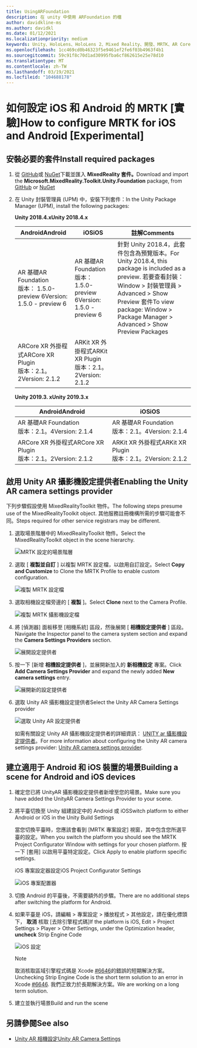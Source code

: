 ```yaml
---
title: UsingARFoundation
description: 在 unity 中使用 ARFoundation 的檔
author: davidkline-ms
ms.author: davidkl
ms.date: 01/12/2021
ms.localizationpriority: medium
keywords: Unity、HoloLens、HoloLens 2、Mixed Reality、開發、MRTK、AR Core、AR 套件
ms.openlocfilehash: 1cc469cd0b46323f5e9461ef2fe6f03b4963f4b1
ms.sourcegitcommit: 59c91f8c70d1ad30995fba6cf862615e25e78d10
ms.translationtype: MT
ms.contentlocale: zh-TW
ms.lasthandoff: 03/19/2021
ms.locfileid: "104688178"
---
```

# <a name="how-to-configure-mrtk-for-ios-and-android-experimental"></a><span data-ttu-id="f8d6b-104">如何設定 iOS 和 Android 的 MRTK [實驗]</span><span class="sxs-lookup"><span data-stu-id="f8d6b-104">How to configure MRTK for iOS and Android [Experimental]</span></span>

## <a name="install-required-packages"></a><span data-ttu-id="f8d6b-105">安裝必要的套件</span><span class="sxs-lookup"><span data-stu-id="f8d6b-105">Install required packages</span></span>

1. <span data-ttu-id="f8d6b-106">從 [GitHub](https://github.com/microsoft/MixedRealityToolkit-Unity/releases/tag/v2.3.0)或 [NuGet](../../reference-docs/MRTKNuGetPackage.md)下載並匯入 **MixedReality 套件。**</span><span class="sxs-lookup"><span data-stu-id="f8d6b-106">Download and import the **Microsoft.MixedReality.Toolkit.Unity.Foundation** package, from [GitHub](https://github.com/microsoft/MixedRealityToolkit-Unity/releases/tag/v2.3.0) or [NuGet](../../reference-docs/MRTKNuGetPackage.md)</span></span>

1. <span data-ttu-id="f8d6b-107">在 Unity 封裝管理員 (UPM) 中，安裝下列套件：</span><span class="sxs-lookup"><span data-stu-id="f8d6b-107">In the Unity Package Manager (UPM), install the following packages:</span></span>

    <span data-ttu-id="f8d6b-108">**Unity 2018.4.x**</span><span class="sxs-lookup"><span data-stu-id="f8d6b-108">**Unity 2018.4.x**</span></span>

    | <span data-ttu-id="f8d6b-109">**Android**</span><span class="sxs-lookup"><span data-stu-id="f8d6b-109">**Android**</span></span> | <span data-ttu-id="f8d6b-110">**iOS**</span><span class="sxs-lookup"><span data-stu-id="f8d6b-110">**iOS**</span></span> | <span data-ttu-id="f8d6b-111">註解</span><span class="sxs-lookup"><span data-stu-id="f8d6b-111">Comments</span></span> |
    | --- | --- | --- |
    | <span data-ttu-id="f8d6b-112">AR 基礎</span><span class="sxs-lookup"><span data-stu-id="f8d6b-112">AR Foundation</span></span>  <br/> <span data-ttu-id="f8d6b-113">版本： 1.5.0-preview 6</span><span class="sxs-lookup"><span data-stu-id="f8d6b-113">Version: 1.5.0 - preview 6</span></span> | <span data-ttu-id="f8d6b-114">AR 基礎</span><span class="sxs-lookup"><span data-stu-id="f8d6b-114">AR Foundation</span></span>  <br/> <span data-ttu-id="f8d6b-115">版本： 1.5.0-preview 6</span><span class="sxs-lookup"><span data-stu-id="f8d6b-115">Version: 1.5.0 - preview 6</span></span> | <span data-ttu-id="f8d6b-116">針對 Unity 2018.4，此套件包含為預覽版本。</span><span class="sxs-lookup"><span data-stu-id="f8d6b-116">For Unity 2018.4, this package is included as a preview.</span></span> <span data-ttu-id="f8d6b-117">若要查看封裝： Window > 封裝管理員 > Advanced > Show Preview 套件</span><span class="sxs-lookup"><span data-stu-id="f8d6b-117">To view package: Window > Package Manager > Advanced > Show Preview Packages</span></span>|
    | <span data-ttu-id="f8d6b-118">ARCore XR 外掛程式</span><span class="sxs-lookup"><span data-stu-id="f8d6b-118">ARCore XR Plugin</span></span> <br/> <span data-ttu-id="f8d6b-119">版本：2.1。2</span><span class="sxs-lookup"><span data-stu-id="f8d6b-119">Version: 2.1.2</span></span> | <span data-ttu-id="f8d6b-120">ARKit XR 外掛程式</span><span class="sxs-lookup"><span data-stu-id="f8d6b-120">ARKit XR Plugin</span></span> <br/> <span data-ttu-id="f8d6b-121">版本：2.1。2</span><span class="sxs-lookup"><span data-stu-id="f8d6b-121">Version: 2.1.2</span></span> | |

    <span data-ttu-id="f8d6b-122">**Unity 2019.3. x**</span><span class="sxs-lookup"><span data-stu-id="f8d6b-122">**Unity 2019.3.x**</span></span>

    | <span data-ttu-id="f8d6b-123">**Android**</span><span class="sxs-lookup"><span data-stu-id="f8d6b-123">**Android**</span></span> | <span data-ttu-id="f8d6b-124">**iOS**</span><span class="sxs-lookup"><span data-stu-id="f8d6b-124">**iOS**</span></span> |
    | --- | --- |
    | <span data-ttu-id="f8d6b-125">AR 基礎</span><span class="sxs-lookup"><span data-stu-id="f8d6b-125">AR Foundation</span></span>  <br/> <span data-ttu-id="f8d6b-126">版本：2.1。4</span><span class="sxs-lookup"><span data-stu-id="f8d6b-126">Version: 2.1.4</span></span> |  <span data-ttu-id="f8d6b-127">AR 基礎</span><span class="sxs-lookup"><span data-stu-id="f8d6b-127">AR Foundation</span></span>  <br/> <span data-ttu-id="f8d6b-128">版本：2.1。4</span><span class="sxs-lookup"><span data-stu-id="f8d6b-128">Version: 2.1.4</span></span> |
    | <span data-ttu-id="f8d6b-129">ARCore XR 外掛程式</span><span class="sxs-lookup"><span data-stu-id="f8d6b-129">ARCore XR Plugin</span></span> <br/> <span data-ttu-id="f8d6b-130">版本：2.1。2</span><span class="sxs-lookup"><span data-stu-id="f8d6b-130">Version: 2.1.2</span></span> | <span data-ttu-id="f8d6b-131">ARKit XR 外掛程式</span><span class="sxs-lookup"><span data-stu-id="f8d6b-131">ARKit XR Plugin</span></span> <br/> <span data-ttu-id="f8d6b-132">版本：2.1。2</span><span class="sxs-lookup"><span data-stu-id="f8d6b-132">Version: 2.1.2</span></span> |

## <a name="enabling-the-unity-ar-camera-settings-provider"></a><span data-ttu-id="f8d6b-133">啟用 Unity AR 攝影機設定提供者</span><span class="sxs-lookup"><span data-stu-id="f8d6b-133">Enabling the Unity AR camera settings provider</span></span>

<span data-ttu-id="f8d6b-134">下列步驟假設使用 MixedRealityToolkit 物件。</span><span class="sxs-lookup"><span data-stu-id="f8d6b-134">The following steps presume use of the MixedRealityToolkit object.</span></span> <span data-ttu-id="f8d6b-135">其他服務註冊機構所需的步驟可能會不同。</span><span class="sxs-lookup"><span data-stu-id="f8d6b-135">Steps required for other service registrars may be different.</span></span>

1. <span data-ttu-id="f8d6b-136">選取場景階層中的 MixedRealityToolkit 物件。</span><span class="sxs-lookup"><span data-stu-id="f8d6b-136">Select the MixedRealityToolkit object in the scene hierarchy.</span></span>

    ![MRTK 設定的場景階層](../Images/MRTK_ConfiguredHierarchy.png)

1. <span data-ttu-id="f8d6b-138">選取 [ **複製並自訂** ] 以複製 MRTK 設定檔，以啟用自訂設定。</span><span class="sxs-lookup"><span data-stu-id="f8d6b-138">Select **Copy and Customize** to Clone the MRTK Profile to enable custom configuration.</span></span>

    ![複製 MRTK 設定檔](../Images/CameraSystem/CloneProfileARFoundation.png)

1. <span data-ttu-id="f8d6b-140">選取相機設定檔旁邊的 [ **複製** ]。</span><span class="sxs-lookup"><span data-stu-id="f8d6b-140">Select **Clone** next to the Camera Profile.</span></span>

    ![複製 MRTK 攝影機設定檔](../Images/CameraSystem/CloneCameraProfileARFoundation.png)

1. <span data-ttu-id="f8d6b-142">將 [偵測器] 面板移至 [相機系統] 區段，然後展開 [ **相機設定提供者** ] 區段。</span><span class="sxs-lookup"><span data-stu-id="f8d6b-142">Navigate the Inspector panel to the camera system section and expand the **Camera Settings Providers** section.</span></span>

    ![展開設定提供者](../Images/CameraSystem/ExpandProviders.png)

1. <span data-ttu-id="f8d6b-144">按一下 [新增 **相機設定提供者** ]，並展開新加入的 **新相機設定** 專案。</span><span class="sxs-lookup"><span data-stu-id="f8d6b-144">Click **Add Camera Settings Provider** and expand the newly added **New camera settings** entry.</span></span>

    ![展開新的設定提供者](../Images/CameraSystem/ExpandNewProvider.png)

1. <span data-ttu-id="f8d6b-146">選取 Unity AR 攝影機設定提供者</span><span class="sxs-lookup"><span data-stu-id="f8d6b-146">Select the Unity AR Camera Settings provider</span></span>

    ![選取 Unity AR 設定提供者](../Images/CameraSystem/SelectUnityArSettings.png)

    <span data-ttu-id="f8d6b-148">如需有關設定 Unity AR 攝影機設定提供者的詳細資訊： [UNITY ar 攝影機設定提供者](../CameraSystem/UnityArCameraSettings.md)。</span><span class="sxs-lookup"><span data-stu-id="f8d6b-148">For more information about configuring the Unity AR camera settings provider: [Unity AR camera settings provider](../CameraSystem/UnityArCameraSettings.md).</span></span>

## <a name="building-a-scene-for-android-and-ios-devices"></a><span data-ttu-id="f8d6b-149">建立適用于 Android 和 iOS 裝置的場景</span><span class="sxs-lookup"><span data-stu-id="f8d6b-149">Building a scene for Android and iOS devices</span></span>

1. <span data-ttu-id="f8d6b-150">確定您已將 UnityAR 攝影機設定提供者新增至您的場景。</span><span class="sxs-lookup"><span data-stu-id="f8d6b-150">Make sure you have added the UnityAR Camera Settings Provider to your scene.</span></span>

1. <span data-ttu-id="f8d6b-151">將平臺切換至 Unity 組建設定中的 Android 或 iOS</span><span class="sxs-lookup"><span data-stu-id="f8d6b-151">Switch platform to either Android or iOS in the Unity Build Settings</span></span>

    <span data-ttu-id="f8d6b-152">當您切換平臺時，您應該會看到 [MRTK 專案設定] 視窗，其中包含您所選平臺的設定。</span><span class="sxs-lookup"><span data-stu-id="f8d6b-152">When you switch the platform you should see the MRTK Project Configurator Window with settings for your chosen platform.</span></span>  <span data-ttu-id="f8d6b-153">按一下 [套用] 以啟用平臺特定設定。</span><span class="sxs-lookup"><span data-stu-id="f8d6b-153">Click Apply to enable platform specific settings.</span></span>

    <span data-ttu-id="f8d6b-154">iOS 專案設定器設定</span><span class="sxs-lookup"><span data-stu-id="f8d6b-154">iOS Project Configurator Settings</span></span>

    ![iOS 專案配置器](../Images/CameraSystem/MRTKProjectConfigurator.png)

1. <span data-ttu-id="f8d6b-156">切換 Android 的平臺後，不需要額外的步驟。</span><span class="sxs-lookup"><span data-stu-id="f8d6b-156">There are no additional steps after switching the platform for Android.</span></span>

1. <span data-ttu-id="f8d6b-157">如果平臺是 iOS，請編輯 > 專案設定 > 播放程式 > 其他設定，請在優化標頭下， **取消** 核取 [去除引擎程式碼]</span><span class="sxs-lookup"><span data-stu-id="f8d6b-157">If the platform is iOS, Edit > Project Settings > Player > Other Settings, under the Optimization header, **uncheck** Strip Engine Code</span></span>

    ![iOS 設定](../Images/CameraSystem/UncheckStripEngineCodeiOS.png)

    > [!NOTE]
    > <span data-ttu-id="f8d6b-159">取消核取區域引擎程式碼是 Xcode [#6646](https://github.com/microsoft/MixedRealityToolkit-Unity/issues/6646)的錯誤的短期解決方案。</span><span class="sxs-lookup"><span data-stu-id="f8d6b-159">Unchecking Strip Engine Code is the short term solution to an error in Xcode [#6646](https://github.com/microsoft/MixedRealityToolkit-Unity/issues/6646).</span></span>  <span data-ttu-id="f8d6b-160">我們正致力於長期解決方案。</span><span class="sxs-lookup"><span data-stu-id="f8d6b-160">We are working on a long term solution.</span></span>

1. <span data-ttu-id="f8d6b-161">建立並執行場景</span><span class="sxs-lookup"><span data-stu-id="f8d6b-161">Build and run the scene</span></span>

## <a name="see-also"></a><span data-ttu-id="f8d6b-162">另請參閱</span><span class="sxs-lookup"><span data-stu-id="f8d6b-162">See also</span></span>

- [<span data-ttu-id="f8d6b-163">Unity AR 相機設定</span><span class="sxs-lookup"><span data-stu-id="f8d6b-163">Unity AR Camera Settings</span></span>](../CameraSystem/UnityArCameraSettings.md)
